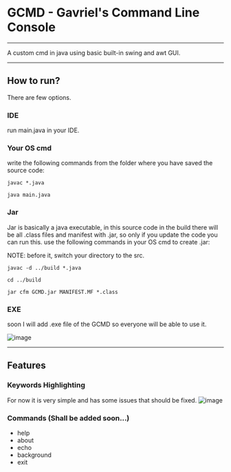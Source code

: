 # GCMD - Gavriel's Command Line Console
__________________________________________________________________
A custom cmd in java using basic built-in swing and awt GUI.
__________________________________________________________________
## How to run?
There are few options.
### IDE
run main.java in your IDE.
### Your OS cmd
write the following commands from the folder where you have saved the source code:

`javac *.java`

`java main.java`
### Jar
Jar is basically a java executable, in this source code in the build there will be all .class files and manifest with .jar, so only if you update the code you can run this.
use the following commands in your OS cmd to create .jar:

NOTE: before it, switch your directory to the src.

`javac -d ../build *.java`

`cd ../build`

`jar cfm GCMD.jar MANIFEST.MF *.class`
### EXE
soon I will add .exe file of the GCMD so everyone will be able to use it.

![image](https://github.com/Gavriel770U/GCMD/assets/71229809/235d39dc-0d93-4ea2-b6b3-8c9b6bf50efb)
__________________________________________________________________
## Features
### Keywords Highlighting 
For now it is very simple and has some issues that should be fixed.
![image](https://github.com/Gavriel770U/GCMD/assets/71229809/e410dc64-79a6-433b-a4a6-4abdbbde113e)
### Commands (Shall be added soon...)
* help
* about
* echo
* background
* exit
